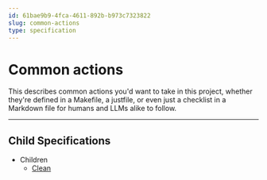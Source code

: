 ```yaml
---
id: 61bae9b9-4fca-4611-892b-b973c7323822
slug: common-actions
type: specification
---
```


# Common actions

This describes common actions you'd want to take in this project, whether they're defined in a Makefile, a justfile, or even just a checklist in a Markdown file for humans and LLMs alike to follow.

---

## Child Specifications

- Children
  - [Clean](../../../.zamm/nodes/959f6d69-87a1-4723-b966-f8c7440b51fb.md)
